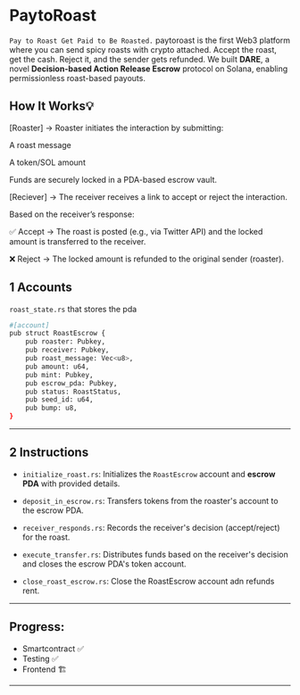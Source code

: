 # PaytoRoast 
```Pay to Roast Get Paid to Be Roasted.```
paytoroast is the first Web3 platform where you can send spicy roasts with crypto attached. Accept the roast, get the cash. Reject it, and the sender gets refunded.
We built **DARE**, a novel **Decision-based Action Release Escrow** protocol on Solana,
 enabling permissionless roast-based payouts.


 ## How It Works💡
[Roaster] ->
Roaster initiates the interaction by submitting:

A roast message

A token/SOL amount

Funds are securely locked in a PDA-based escrow vault.


[Reciever] ->
The receiver receives a link to accept or reject the interaction.

Based on the receiver’s response:

✅ Accept → The roast is posted (e.g., via Twitter API) and the locked amount is transferred to the receiver.

❌ Reject → The locked amount is refunded to the original sender (roaster).

## 1 Accounts
``` roast_state.rs ``` that stores the pda 
``` bash 
#[account]
pub struct RoastEscrow {
    pub roaster: Pubkey,
    pub receiver: Pubkey,
    pub roast_message: Vec<u8>,
    pub amount: u64,
    pub mint: Pubkey,
    pub escrow_pda: Pubkey,
    pub status: RoastStatus,
    pub seed_id: u64,
    pub bump: u8,
}
``` 
---
## 2 Instructions

- ```initialize_roast.rs```: Initializes the ```RoastEscrow``` account and **escrow PDA** with provided details.

- ```deposit_in_escrow.rs```: Transfers tokens from the roaster's account to the escrow PDA.

- ```receiver_responds.rs```: Records the receiver's decision (accept/reject) for the roast.

- ```execute_transfer.rs```: Distributes funds based on the receiver's decision and closes the escrow PDA's token account.
- ```close_roast_escrow.rs```: Close the RoastEscrow account adn refunds rent.

---

## Progress:
- Smartcontract ✅
- Testing ✅
- Frontend 🏗️
---